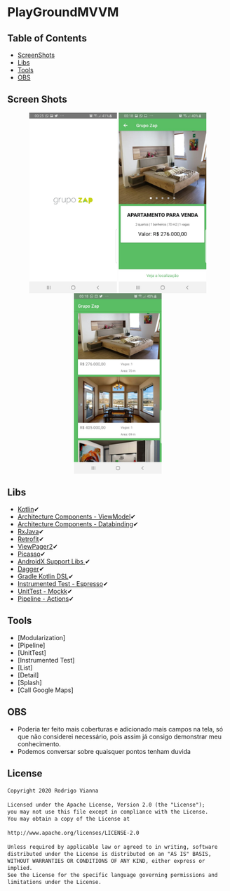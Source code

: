 # PlayGroundMVVM

## Table of Contents
* [ScreenShots](#screenshots)
* [Libs](#libs)
* [Tools](#tools)
* [OBS](#obs)

<a name="screenshots"></a>
## Screen Shots

<p align="center">
  <img src="screenshots/splash.jpeg" align="center" width=200>
  <img src="screenshots/one.jpeg" align="center" width=200>
  <img src="screenshots/two.jpeg" align="center" width=200>
</p>

<a name="libs"></a>
##  Libs
* [Kotlin](https://kotlinlang.org/)✔︎
* [Architecture Components - ViewModel](https://developer.android.com/topic/libraries/architecture/viewmodel)✔︎
* [Architecture Components - Databinding](https://developer.android.com/topic/libraries/data-binding)✔︎
* [RxJava](https://github.com/ReactiveX/RxJava)✔︎
* [Retrofit](http://square.github.io/retrofit/)✔︎
* [ViewPager2](https://developer.android.com/jetpack/androidx/releases/viewpager2)✔︎
* [Picasso](http://square.github.io/picasso/)✔︎
* [AndroidX Support Libs ](https://developer.android.com/jetpack/androidx) ✔︎
* [Dagger](https://github.com/google/dagger)✔︎
* [Gradle Kotlin DSL](https://docs.gradle.org/current/userguide/kotlin_dsl.html)✔︎
* [Instrumented Test - Espresso](https://developer.android.com/training/testing/espresso/index.html)✔︎
* [UnitTest - Mockk](https://github.com/mockk/mockk)✔︎
* [Pipeline - Actions](https://docs.github.com/en/actions/reference/workflow-syntax-for-github-actions#about-yaml-syntax-for-workflows)✔︎

<a name="tools"></a>
##  Tools

* [Modularization]
* [Pipeline]
* [UnitTest]
* [Instrumented Test]
* [List]
* [Detail]
* [Splash]
* [Call Google Maps]

<a name="obs"/></a>
## OBS

 * Poderia ter feito mais coberturas e adicionado mais campos na tela, só que não considerei necessário, pois assim já consigo demonstrar meu conhecimento.
 * Podemos conversar sobre quaisquer pontos tenham duvida


License
-------

    Copyright 2020 Rodrigo Vianna

    Licensed under the Apache License, Version 2.0 (the "License");
    you may not use this file except in compliance with the License.
    You may obtain a copy of the License at

    http://www.apache.org/licenses/LICENSE-2.0

    Unless required by applicable law or agreed to in writing, software
    distributed under the License is distributed on an "AS IS" BASIS,
    WITHOUT WARRANTIES OR CONDITIONS OF ANY KIND, either express or implied.
    See the License for the specific language governing permissions and
    limitations under the License.
